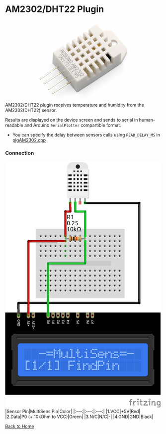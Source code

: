 # AM2302/DHT22 Plugin
<p align="center"><img src="AM2302.png"/></p>

AM2302/DHT22 plugin receives temperature and humidity from the AM2302(DHT22) sensor.

Results are displayed on the device screen and sends to serial in human-readable and 
Arduino `SerialPlotter` compartible format.

* You can specify the delay between sensors calls using `READ_DELAY_MS` 
  in [plgAM2302.cpp](/plgAM2302.cpp)


### Connection
![AM2302Connection](AM2302-CONN.png)
|Sensor Pin|MultiSens Pin|Color|
|:---:|:---:|:---:|
|1.VCC|+5V|Red|
|2.Data|P0 (+ 10kOhm to VCC)|Green|
|3.N/C|N/C|-|
|4.GND|GND|Black|




[Back to Home](/#supported-devices)

